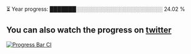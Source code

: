 
⏳ Year progress: ███████░░░░░░░░░░░░░░░░░░░░░░░ 24.02 %

You can also watch the progress on [twitter](https://twitter.com/year_progress)
---

[![Progress Bar CI](https://github.com/thatoranzhevyy/thatoranzhevyy/actions/workflows/node.js.yml/badge.svg)](https://github.com/thatoranzhevyy/thatoranzhevyy/actions/workflows/node.js.yml)

